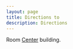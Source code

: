 ```yaml
---
layout: page
title: Directions to 
description: Directions 
---
```


Room [Center]() building.